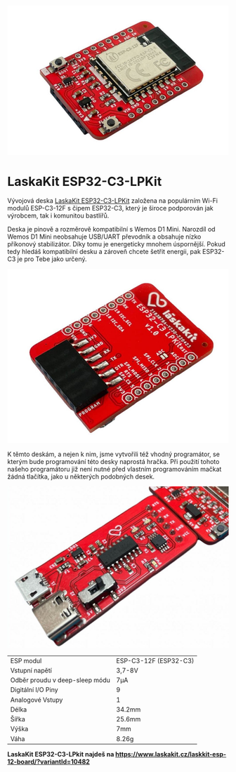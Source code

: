 ![LaskaKit ESP32-C3-LPKit](https://github.com/LaskaKit/ESP32-C3-LPKit/blob/main/img/ESP32-C3-LPkit_1.JPG)

# LaskaKit ESP32-C3-LPKit 

Vývojová deska [LaskaKit ESP32-C3-LPKit](https://www.laskakit.cz/laskkit-esp-12-board/?variantId=10482) založena na populárním Wi-Fi modulů ESP-C3-12F s čipem ESP32-C3, který je široce podporován jak výrobcem, tak i komunitou bastlířů. 

Deska je pinově a rozměrově kompatibilní s Wemos D1 Mini. Narozdíl od Wemos D1 Mini neobsahuje USB/UART převodník a obsahuje nízko příkonový stabilizátor. Díky tomu je energeticky mnohem úspornější. Pokud tedy hledáš kompatibilní desku a zároveň chcete šetřit energii, pak ESP32-C3 je pro Tebe jako určený.

![LaskaKit ESP32-C3-LPKit](https://github.com/LaskaKit/ESP32-C3-LPKit/blob/main/img/ESP32-C3-LPkit_2.JPG)

K těmto deskám, a nejen k nim, jsme vytvořili též vhodný programátor, se kterým bude programování této desky naprostá hračka. Při použití tohoto našeho programátoru již není nutné před vlastním programováním mačkat žádná tlačítka, jako u některých podobných desek.

![LaskaKit ESP32-C3-LPKit](https://github.com/LaskaKit/ESP32-C3-LPKit/blob/main/img/ESP32-C3-LPkit_3.JPG)

|  |  |
|---|---|
| ESP modul | 	ESP-C3-12F (ESP32-C3) | 
| Vstupní napětí | 	3,7-8V | 
| Odběr proudu v deep-sleep módu | 7μA | 
| Digitální I/O Piny | 9 | 
| Analogové Vstupy | 1 | 
| Délka |34.2mm | 
| Šířka | 25.6mm | 
| Výška | 7mm | 
| Váha | 8.26g | 

**LaskaKit ESP32-C3-LPkit najdeš na https://www.laskakit.cz/laskkit-esp-12-board/?variantId=10482**

